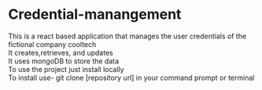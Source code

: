 # Credential-manangement
This is a react based application that manages the user credentials of the fictional company cooltech <br>
It creates,retrieves, and updates<br>
It uses mongoDB to store the data<br>
To use the project just install locally<br>
To install use- git clone [repository url] in your command prompt or terminal
